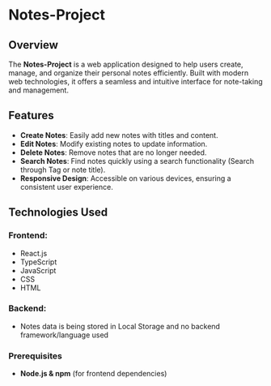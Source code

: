 # Notes-Project

## Overview

The **Notes-Project** is a web application designed to help users create, manage, and organize their personal notes efficiently. Built with modern web technologies, it offers a seamless and intuitive interface for note-taking and management.

## Features

- **Create Notes**: Easily add new notes with titles and content.
- **Edit Notes**: Modify existing notes to update information.
- **Delete Notes**: Remove notes that are no longer needed.
- **Search Notes**: Find notes quickly using a search functionality (Search through Tag or note title).
- **Responsive Design**: Accessible on various devices, ensuring a consistent user experience.

## Technologies Used

### Frontend:
- React.js
- TypeScript
- JavaScript
- CSS
- HTML

### Backend:
- Notes data is being stored in Local Storage and no backend framework/language used


### Prerequisites
- **Node.js & npm** (for frontend dependencies)
